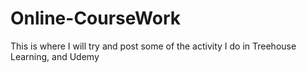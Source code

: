 # Online-CourseWork
This is where I will try and post some of the activity I do in Treehouse Learning, and Udemy
